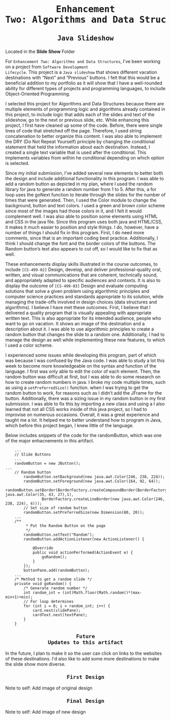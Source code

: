 # <pre align="center">Enhancement Two: Algorithms and Data Structures</pre>

## <pre align="center">Java Slideshow</pre>

Located in the **Slide Show** Folder

For <code>Enhancement Two: Algorithms and Data Structures</code>, I’ve been working on a project from <code>Software Development Lifecycle</code>. This project is a <code>Java slideshow</code> that shows 
different vacation destinations with “Next” and “Previous” buttons. I felt that this would be a beneficial addition to my portfolio as it will show that I have a 
well-rounded ability for different types of projects and programming languages, to include Object-Oriented Programming. 

I selected this project for Algorithms and Data Structures because there are multiple elements of programming logic and algorithms already contained in this project, 
to include logic that adds each of the slides and text of the slideshow, go to the next 
or previous slide, etc. While enhancing this project, I first have cleaned up some of the code. Before, there were single lines of code that stretched off the page. 
Therefore, I used string concatenation to better organize this content. I was also able to implement the DRY (Do Not Repeat Yourself) principle by changing the 
conditional statement that held the information about each destination. Instead, I created a single text variable that is used after the conditional. This implements 
variables from within he conditional depending on which option is selected. 

Since my initial submission, I’ve added several new elements to better both the design and  include additional functionality in this program. I was able to add a random button as depicted in my plan, where I used the random library for java to generate a random
number from 1 to 5. After this, a for loop uses the goNext function to iterate through the slides for the number of times that were generated. Then, I used the Color 
module to change the background, button and text colors. I used a green and brown color scheme since most of the images had those colors in it, and I felt it would 
complement well. I was also able to position some elements using HTML and CSS in the java file. Since this program uses both java and HTML/CSS, it makes it much easier 
to position and style things. I do, however, have a number of things I should fix in this program. First, I do need more comments, since that is an important coding
best practice. Additionally, I think I should change the font and the border colors of the buttons. The Random button’s text also appears to cut off, so I would like
to fix that as well. 

These enhancements display skills illustrated in the course outcomes, to include <code>[CS-499-02]</code> Design, develop, and deliver 
professional-quality oral, written, and visual communications that are coherent, technically sound, and appropriately adapted to specific audiences and contexts. 
It is also to display the outcome of <code>[CS-499-03]</code> Design and evaluate computing solutions that solve a given problem using algorithmic principles and computer science 
practices and standards appropriate to its solution, while managing the trade-offs involved in design choices (data structures and algorithms). I believe I have met 
these outcomes. First, I believe that I delivered a quality program that is visually appealing
with appropriate written text. This is also appropriate for its intended audience, people who want to go on vacation. It shows an image of the destination and a
description about it. I was able to use algorithmic principles to create a random button that changes the slide to a random one. Additionally, I had to manage the
design as well while implementing these new features, to which I used a color scheme. 

I experienced some issues while developing this program, part of which was because I was confused by the Java code. I was able to study a lot this week to become more 
knowledgeable on the syntax and function of the language. I first was only able to edit the color of each element. Then, the random button was difficult at first, but 
I was able to do some research on how to create random numbers in java. I broke my code multiple times, such as using a <code>setPreferredSize()</code> function. when I was trying to get the random button to work, 
for reasons such as I didn’t add the JFrame for the button. Additionally, there was a sizing issue in my random button in my first submission. I was able to fix this by importing a new class and using a I also learned that not all CSS works inside of this java project, so I had to improvise on numerous 
occasions. Overall, it was a great experience and taught me a lot. It helped me to better understand how to program in Java, which before this project began, I knew 
little of the language. 


Below includes snippets of the code for the randomButton, which was one of the major enhacnements in this artifact.

```
    ...
    // Slide Buttons
    ...
    randomButton = new JButton();
...
    // Random button
		randomButton.setBackground(new java.awt.Color(246, 238, 224));
		randomButton.setForeground(new java.awt.Color(164, 92, 64));
		randomButton.setBorder(BorderFactory.createCompoundBorder(BorderFactory.createLineBorder(new java.awt.Color(35, 43, 27),1),
				BorderFactory.createLineBorder(new java.awt.Color(246, 238, 224), 4)));
		// Set size of random button
		randomButton.setPreferredSize(new Dimension(80, 20));
    ...
    /**
		 * Put the Random Button on the page
		 */
		randomButton.setText("Random");
		randomButton.addActionListener(new ActionListener() {

			@Override
			public void actionPerformed(ActionEvent e) {
				goRandom();
			}
		});
		buttonPane.add(randomButton);
    ...
    /* Method to get a random slide */
	private void goRandom() {
		/* Generate random number */
		int random_int = (int)Math.floor(Math.random()*(max-min+1)+min);
		// For loop determines 
		for (int i = 0; i < random_int; i++) {
			card.next(slidePane);
			cardText.next(textPane);
		}
	}
```

### <pre align="center">Future Updates to this artifact</pre>

In the future, I plan to make it so the user can click on links to the websites of these destinations. I'd also like to add some more destinations to make the slide show more diverse.

### <pre align="center">First Design</pre>

Note to self: Add image of original design

### <pre align="center">Final Design</pre>

Note to self: Add image of new design
